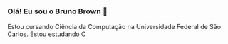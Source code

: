 ### Olá! Eu sou o Bruno Brown 👋

Estou cursando Ciência da Computação na Universidade Federal de São Carlos.
Estou estudando C
